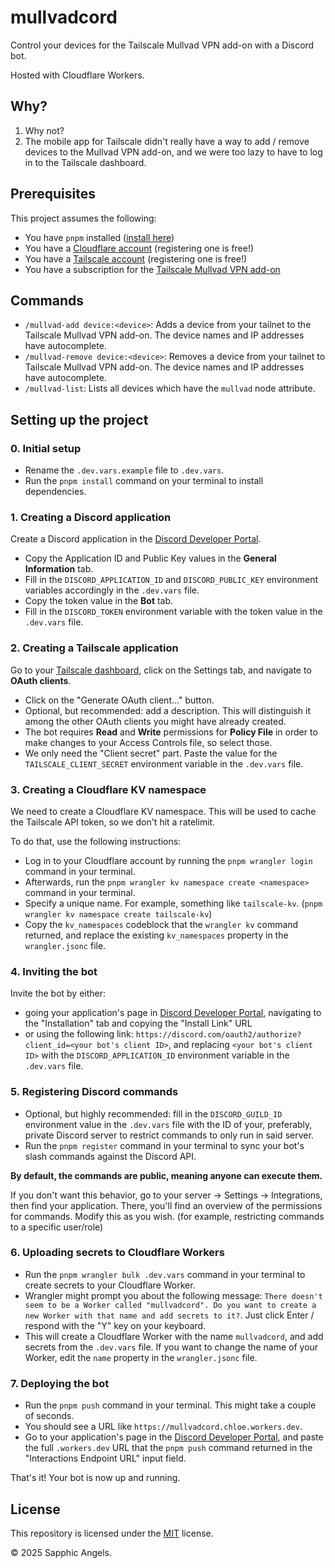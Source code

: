 # mullvadcord
Control your devices for the Tailscale Mullvad VPN add-on with a Discord bot.

Hosted with Cloudflare Workers.

## Why?
1) Why not?
2) The mobile app for Tailscale didn't really have a way to add / remove devices to the Mullvad VPN add-on, and we were too lazy to have to log in to the Tailscale dashboard.

## Prerequisites
This project assumes the following:
- You have `pnpm` installed ([install here](https://pnpm.io))
- You have a [Cloudflare account](https://cloudflare.com) (registering one is free!)
- You have a [Tailscale account](https://tailscale.com) (registering one is free!)
- You have a subscription for the [Tailscale Mullvad VPN add-on](https://login.tailscale.com/admin/settings/general/mullvad)

## Commands
- `/mullvad-add device:<device>`: Adds a device from your tailnet to the Tailscale Mullvad VPN add-on. The device names and IP addresses have autocomplete.
- `/mullvad-remove device:<device>`: Removes a device from your tailnet to Tailscale Mullvad VPN add-on. The device names and IP addresses have autocomplete.
- `/mullvad-list`: Lists all devices which have the `mullvad` node attribute.

## Setting up the project
### 0. Initial setup
- Rename the `.dev.vars.example` file to `.dev.vars`.
- Run the `pnpm install` command on your terminal to install dependencies.

### 1. Creating a Discord application
Create a Discord application in the [Discord Developer Portal](https://discord.com/developers/applications).
  - Copy the Application ID and Public Key values in the **General Information** tab.
  - Fill in the `DISCORD_APPLICATION_ID` and `DISCORD_PUBLIC_KEY` environment variables accordingly in the `.dev.vars` file.
  - Copy the token value in the **Bot** tab.
  - Fill in the `DISCORD_TOKEN` environment variable with the token value in the `.dev.vars` file.

### 2. Creating a Tailscale application
Go to your [Tailscale dashboard](https://login.tailscale.com/admin/machines), click on the Settings tab, and navigate to **OAuth clients**.
  - Click on the "Generate OAuth client..." button.
  - Optional, but recommended: add a description. This will distinguish it among the other OAuth clients you might have already created.
  - The bot requires **Read** and **Write** permissions for **Policy File** in order to make changes to your Access Controls file, so select those.
  - We only need the "Client secret" part. Paste the value for the `TAILSCALE_CLIENT_SECRET` environment variable in the `.dev.vars` file.

### 3. Creating a Cloudflare KV namespace
We need to create a Cloudflare KV namespace. This will be used to cache the Tailscale API token, so we don't hit a ratelimit. 

To do that, use the following instructions:
  - Log in to your Cloudflare account by running the `pnpm wrangler login` command in your terminal.
  - Afterwards, run the `pnpm wrangler kv namespace create <namespace>` command in your terminal.
  - Specify a unique name. For example, something like `tailscale-kv`. (`pnpm wrangler kv namespace create tailscale-kv`)
  - Copy the `kv_namespaces` codeblock that the `wrangler kv` command returned, and replace the existing `kv_namespaces` property in the `wrangler.jsonc` file.

### 4. Inviting the bot
Invite the bot by either:
  - going your application's page in [Discord Developer Portal](https://discord.com/developers/applications), navigating to the "Installation" tab and copying the "Install Link" URL
  - or using the following link: `https://discord.com/oauth2/authorize?client_id=<your bot's client ID>`, and replacing `<your bot's client ID>` with the `DISCORD_APPLICATION_ID` environment variable in the `.dev.vars` file.

### 5. Registering Discord commands
  - Optional, but highly recommended: fill in the `DISCORD_GUILD_ID` environment value in the `.dev.vars` file with the ID of your, preferably, private Discord server to restrict commands to only run in said server.
  - Run the `pnpm register` command in your terminal to sync your bot's slash commands against the Discord API.

**By default, the commands are public, meaning anyone can execute them.** 

If you don't want this behavior, go to your server -> Settings -> Integrations, then find your application. There, you'll find an overview of the permissions for commands. Modify this as you wish. (for example, restricting commands to a specific user/role)

### 6. Uploading secrets to Cloudflare Workers
  - Run the `pnpm wrangler bulk .dev.vars` command in your terminal to create secrets to your Cloudflare Worker.
  - Wrangler might prompt you about the following message: `There doesn't seem to be a Worker called "mullvadcord". Do you want to create a new Worker with that name and add secrets to it?`. Just click Enter / respond with the "Y" key on your keyboard. 
  - This will create a Cloudflare Worker with the name `mullvadcord`, and add secrets from the `.dev.vars` file. If you want to change the name of your Worker, edit the `name` property in the `wrangler.jsonc` file.

### 7. Deploying the bot
  - Run the `pnpm push` command in your terminal. This might take a couple of seconds.
  - You should see a URL like `https://mullvadcord.chloe.workers.dev`.
  - Go to your application's page in the [Discord Developer Portal](https://discord.com/developers/applications), and paste the full `.workers.dev` URL that the `pnpm push` command returned in the "Interactions Endpoint URL" input field.

That's it! Your bot is now up and running.

## License
This repository is licensed under the [MIT](LICENSE) license.

© 2025 Sapphic Angels.